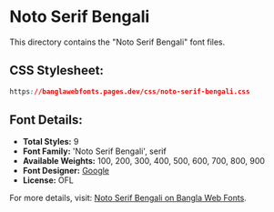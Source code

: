 # Noto Serif Bengali

This directory contains the "Noto Serif Bengali" font files.

## CSS Stylesheet:
```css
https://banglawebfonts.pages.dev/css/noto-serif-bengali.css
```

## Font Details:
- **Total Styles:** 9
- **Font Family:** 'Noto Serif Bengali', serif
- **Available Weights:** 100, 200, 300, 400, 500, 600, 700, 800, 900
- **Font Designer:** [Google](https://fonts.google.com/)
- **License:** OFL

For more details, visit: [Noto Serif Bengali on Bangla Web Fonts](https://banglawebfonts.pages.dev/noto-serif-bengali/#about).